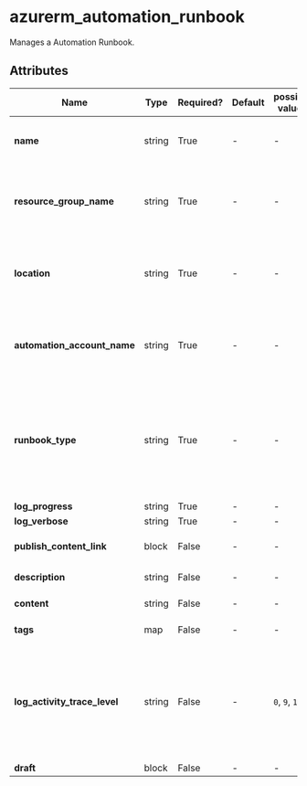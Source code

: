 # azurerm_automation_runbook

Manages a Automation Runbook.

## Attributes

| Name | Type | Required? | Default  | possible values | Description |
| ---- | ---- | --------- | -------- | ----------- | ----------- |
| **name** | string | True | -  |  -  | Specifies the name of the Runbook. Changing this forces a new resource to be created. | 
| **resource_group_name** | string | True | -  |  -  | The name of the resource group in which the Runbook is created. Changing this forces a new resource to be created. | 
| **location** | string | True | -  |  -  | Specifies the supported Azure location where the resource exists. Changing this forces a new resource to be created. | 
| **automation_account_name** | string | True | -  |  -  | The name of the automation account in which the Runbook is created. Changing this forces a new resource to be created. | 
| **runbook_type** | string | True | -  |  -  | The type of the runbook - can be either `Graph`, `GraphPowerShell`, `GraphPowerShellWorkflow`, `PowerShellWorkflow`, `PowerShell`, `Python3`, `Python2` or `Script`. Changing this forces a new resource to be created. | 
| **log_progress** | string | True | -  |  -  | Progress log option. | 
| **log_verbose** | string | True | -  |  -  | Verbose log option. | 
| **publish_content_link** | block | False | -  |  -  | One `publish_content_link` block. | 
| **description** | string | False | -  |  -  | A description for this credential. | 
| **content** | string | False | -  |  -  | The desired content of the runbook. | 
| **tags** | map | False | -  |  -  | A mapping of tags to assign to the resource. | 
| **log_activity_trace_level** | string | False | -  |  `0`, `9`, `15`  | Specifies the activity-level tracing options of the runbook, available only for Graphical runbooks. Possible values are `0` for None, `9` for Basic, and `15` for Detailed. Must turn on Verbose logging in order to see the tracing. | 
| **draft** | block | False | -  |  -  | A `draft` block . | 


